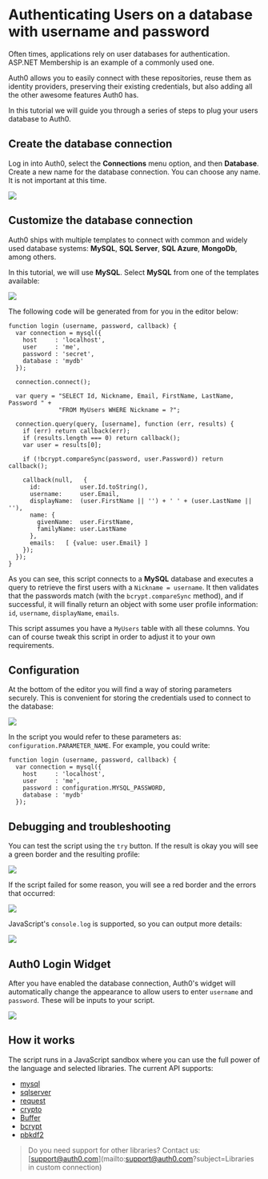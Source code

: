 # Authenticating Users on a database with username and password

Often times, applications rely on user databases for authentication. ASP.NET Membership is an example of a commonly used one.

Auth0 allows you to easily connect with these repositories, reuse them as identity providers, preserving their existing credentials, but also adding all the other awesome features Auth0 has.

In this tutorial we will guide you through a series of steps to plug your users database to Auth0.

## Create the database connection

Log in into Auth0, select the __Connections__ menu option, and then __Database__. Create a new name for the database connection. You can choose any name. It is not important at this time.

![](/img/db-connection-create.png)

## Customize the database connection

Auth0 ships with multiple templates to connect with common and widely used database systems: __MySQL__, __SQL Server__, __SQL Azure__, __MongoDb__, among others.

In this tutorial, we will use __MySQL__. Select __MySQL__ from one of the templates available:

![](/img/db-connection-login-script.png)

The following code will be generated from for you in the editor below:

	function login (username, password, callback) {
	  var connection = mysql({
	    host     : 'localhost',
	    user     : 'me',
	    password : 'secret',
	    database : 'mydb'
	  });

	  connection.connect();

	  var query = "SELECT Id, Nickname, Email, FirstName, LastName, Password " + 
	              "FROM MyUsers WHERE Nickname = ?";

	  connection.query(query, [username], function (err, results) {
	    if (err) return callback(err);
	    if (results.length === 0) return callback();
	    var user = results[0];

	    if (!bcrypt.compareSync(password, user.Password)) return callback();
	    
	    callback(null,   {
	      id:           user.Id.toString(),
	      username:     user.Email, 
	      displayName:  (user.FirstName || '') + ' ' + (user.LastName || ''),
	      name: {
	        givenName:  user.FirstName,
	        familyName: user.LastName
	      }, 
	      emails:   [ {value: user.Email} ]
	    });
	  });
	}

As you can see, this script connects to a __MySQL__ database and executes a query to retrieve the first users with a `Nickname = username`. It then validates that the passwords match (with the `bcrypt.compareSync` method), and if successful, it will finally return an object with some user profile information: `id`, `username`, `displayName`, `emails`. 

This script assumes you have a `MyUsers` table with all these columns. You can of course tweak this script in order to adjust it to your own requirements.

## Configuration

At the bottom of the editor you will find a way of storing parameters securely. This is convenient for storing the credentials used to connect to the database:

![](/img/db-connection-configurate.png)

In the script you would refer to these parameters as: ```configuration.PARAMETER_NAME```. For example, you could write:

	function login (username, password, callback) {
	  var connection = mysql({
	    host     : 'localhost',
	    user     : 'me',
	    password : configuration.MYSQL_PASSWORD,
	    database : 'mydb'
	  });

## Debugging and troubleshooting

You can test the script using the ```try``` button. If the result is okay you will see a green border and the resulting profile:

![](/img/db-connection-try-ok.png)

If the script failed for some reason, you will see a red border and the errors that occurred:

![](/img/db-connection-try-fail.png)

JavaScript's `console.log` is supported, so you can output more details:

![](/img/db-connection-console-log.png)

## Auth0 Login Widget

After you have enabled the database connection, Auth0's widget will automatically change the appearance to allow users to enter `username` and `password`. These will be inputs to your script.

![](/img/db-connection-widget.png)

## How it works

The script runs in a JavaScript sandbox where you can use the full power of the language and selected libraries. The current API supports:

-  [mysql](https://github.com/felixge/node-mysql)
-  [sqlserver](https://github.com/pekim/tedious)
-  [request](https://github.com/mikeal/request)
-  [crypto](http://nodejs.org/api/crypto.html)
-  [Buffer](http://nodejs.org/api/buffer.html)
-  [bcrypt](https://github.com/ncb000gt/node.bcrypt.js/)
-  [pbkdf2](https://github.com/davidmurdoch/easy-pbkdf2)

> Do you need support for other libraries? Contact us: [support@auth0.com](mailto:support@auth0.com?subject=Libraries in custom connection) 